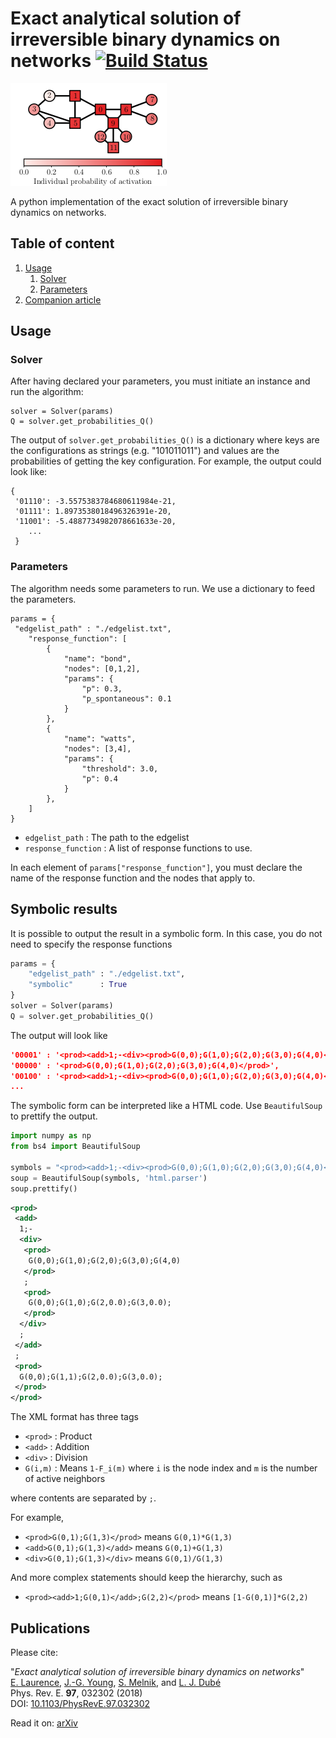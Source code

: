 # Exact analytical solution of irreversible binary dynamics on networks [![Build Status](https://travis-ci.com/laurencee9/exact_binary_dynamics.svg?token=G5JxCbxXbihVEq3Yzsxg&branch=master)](https://travis-ci.com/laurencee9/exact_binary_dynamics)



![](outcome.png)


A python implementation of the exact solution of irreversible binary dynamics on networks.

## Table of content

1. [Usage](#usage)
	1. [Solver](#solver)
	2. [Parameters](#parameters)
2. [Companion article](#companion-article)


## Usage

### Solver

After having declared your parameters, you must initiate an instance and run the algorithm:

	solver = Solver(params)
	Q = solver.get_probabilities_Q()

The output of `solver.get_probabilities_Q()` is a dictionary where keys are the configurations as strings (e.g. "101011011") and values are the probabilities of getting the key configuration. For example, the output could look like:

```
{
 '01110': -3.5575383784680611984e-21,
 '01111': 1.8973538018496326391e-20,
 '11001': -5.4887734982078661633e-20,
	...
 }
```

### Parameters

The algorithm needs some parameters to run. We use a dictionary to feed the parameters. 
```
params = {
 "edgelist_path" : "./edgelist.txt",
	"response_function": [
		{	
			"name": "bond",
			"nodes": [0,1,2],
			"params": {
				"p": 0.3,
				"p_spontaneous": 0.1
			}
		},
		{	
			"name": "watts",
			"nodes": [3,4],
			"params": {
				"threshold": 3.0,
				"p": 0.4
			}
		},
	]
}
```

 - `edgelist_path` : The path to the edgelist
 - `response_function` : A list of response functions to use.

In each element of `params["response_function"]`, you must declare the name of the response function and the nodes that apply to. 


## Symbolic results

It is possible to output the result in a symbolic form. In this case, you do not need to specify the response functions

```python
params = {
	"edgelist_path" : "./edgelist.txt",
	"symbolic"      : True
}
solver = Solver(params)
Q = solver.get_probabilities_Q()
```
The output will look like


```json
'00001' : '<prod><add>1;-<div><prod>G(0,0);G(1,0);G(2,0);G(3,0);G(4,0)</prod>;<prod>G(0,0);G(1,0);G(2,0.0);G(3,0.0);</prod></div>;</add>;<prod>G(0,0);G(1,1);G(2,0.0);G(3,0.0);</prod></prod>',
'00000' : '<prod>G(0,0);G(1,0);G(2,0);G(3,0);G(4,0)</prod>',
'00100' : '<prod><add>1;-<div><prod>G(0,0);G(1,0);G(2,0);G(3,0);G(4,0)</prod>;<prod>G(0,0);G(1,0);G(3,0.0);G(4,0.0);</prod></div>;</add>;<prod>G(0,0);G(1,1);G(3,0.0);G(4,0.0);</prod></prod>',
...
```
The symbolic form can be interpreted like a HTML code. Use `BeautifulSoup` to prettify the output. 

```python
import numpy as np
from bs4 import BeautifulSoup

symbols = "<prod><add>1;-<div><prod>G(0,0);G(1,0);G(2,0);G(3,0);G(4,0)</prod>;<prod>G(0,0);G(1,0);G(2,0.0);G(3,0.0);</prod></div>;</add>;<prod>G(0,0);G(1,1);G(2,0.0);G(3,0.0);</prod></prod>"
soup = BeautifulSoup(symbols, 'html.parser')
soup.prettify()
```

```xml
<prod>
 <add>
  1;-
  <div>
   <prod>
    G(0,0);G(1,0);G(2,0);G(3,0);G(4,0)
   </prod>
   ;
   <prod>
    G(0,0);G(1,0);G(2,0.0);G(3,0.0);
   </prod>
  </div>
  ;
 </add>
 ;
 <prod>
  G(0,0);G(1,1);G(2,0.0);G(3,0.0);
 </prod>
</prod>
```

The XML format has three tags 

 * `<prod>` : Product
 * `<add>` : Addition
 * `<div>` : Division
 * `G(i,m)` : Means `1-F_i(m)` where `i` is the node index and `m` is the number of active neighbors

where contents are separated by `;`.

For example, 

 * `<prod>G(0,1);G(1,3)</prod>` means `G(0,1)*G(1,3)`
 * `<add>G(0,1);G(1,3)</add>` means `G(0,1)+G(1,3)`
 * `<div>G(0,1);G(1,3)</div>` means `G(0,1)/G(1,3)`

And more complex statements should keep the hierarchy, such as

 * `<prod><add>1;G(0,1)</add>;G(2,2)</prod>` means `[1-G(0,1)]*G(2,2)`

## Publications

Please cite:

"*Exact analytical solution of irreversible binary dynamics on networks*"<br/>
[E. Laurence](http://edwardlaurence.me/), [J.-G. Young](http://jgyoung.ca), [S. Melnik](https://scholar.google.com/citations?user=uF3-t9EAAAAJ), and [L. J. Dubé](https://www.dynamica.phy.ulaval.ca/index.php?id=contact)<br/>
Phys. Rev. E. **97**, 032302 (2018)<br/>
DOI: [10.1103/PhysRevE.97.032302](https://doi.org/10.1103/PhysRevE.97.032302)

Read it on: [arXiv](https://arxiv.org/abs/1711.02721)
